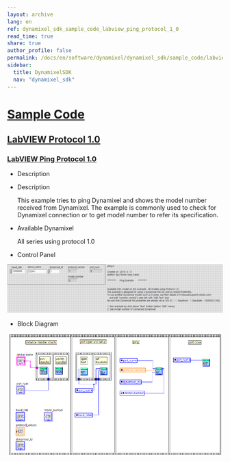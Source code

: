 ```yaml
---
layout: archive
lang: en
ref: dynamixel_sdk_sample_code_labview_ping_protocol_1_0
read_time: true
share: true
author_profile: false
permalink: /docs/en/software/dynamixel/dynamixel_sdk/sample_code/labview_ping_protocol_1_0/
sidebar:
  title: DynamixelSDK
  nav: "dynamixel_sdk"
---
```


<div style="counter-reset: h1 3"></div>
<div style="counter-reset: h2 20"></div>
<div style="counter-reset: h3 4"></div>

# [Sample Code](#sample-code)

## [LabVIEW Protocol 1.0](#labview-protocol-10)

### [LabVIEW Ping Protocol 1.0](#labview-ping-protocol-10)

- Description

- Description

  This example tries to ping Dynamixel and shows the model number received from Dynamixel. The example is commonly used to check for Dynamixel connection or to get model number to refer its specification.

- Available Dynamixel

  All series using protocol 1.0

- Control Panel

![](https://github.com/ROBOTIS-GIT/ROBOTIS-Documents/blob/master/wiki-images/DynamixelSDK/4.SDKExample/4.7%20LabVIEW/ping1/ping1.png)

- Block Diagram

![](https://github.com/ROBOTIS-GIT/ROBOTIS-Documents/blob/master/wiki-images/DynamixelSDK/4.SDKExample/4.7%20LabVIEW/ping1/block_diagram.png)
